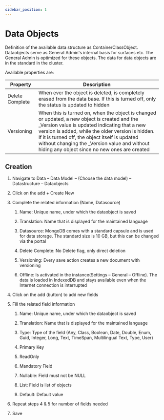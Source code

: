 ```yaml
---
sidebar_position: 1
---
```


# Data Objects

Definition of the available data structure as ContainerClassObject. Dataobjects serve as General Admin's internal basis for surfaces etc. The General Admin is optimized for these objects. The data for data objects are in the standard in the cluster.

Available properties are:

| Property        | Description                                                                                                                                                                                                                                                                                                                                                |
| --------------- | ---------------------------------------------------------------------------------------------------------------------------------------------------------------------------------------------------------------------------------------------------------------------------------------------------------------------------------------------------------- |
| Delete Complete | When ever the object is deleted, is completely erased from the data base. If this is turned off, only the status is updated to hidden                                                                                                                                                                                                                     |
| Versioning      | When this is turned on, when the object is changed or updated, a new object is created and the \_Version value is updated indicating that a new version is added, while the older version is hidden. If it is turned off, the object itself is updated without changing the \_Version value and without hiding any object since no new ones are created   |

## Creation

1. Navigate to Data – Data Model – (Choose the data model) – Datastructure – Dataobjects

2. Click on the add + Create New

3. Complete the related information (Name, Datasource)

   1. Name: Unique name, under which the dataobject is saved

   2. Translation: Name that is displayed for the maintained language

   3. Datasource: MongoDB comes with a standard capsule and is used for data storage. The standard size is 10 GB, but this can be changed via the portal

   4. Delete Complete: No Delete flag, only direct deletion

   5. Versioning: Every save action creates a new document with versioning

   6. Offline: Is activated in the instance(Settings – General – Offline). The data is loaded in IndexedDB and stays available even when the Internet connection is interrupted

4. Click on the add (button) to add new fields

5. Fill the related field information

   1. Name: Unique name, under which the dataobject is saved

   2. Translation: Name that is displayed for the maintained language

   3. Type: Type of the field (Any, Class, Boolean, Date, Double, Enum, Guid, Integer, Long, Text, TimeSpan, Multilingual Text, Type, User)

   4. Primary Key

   5. ReadOnly

   6. Mandatory Field

   7. Nullable: Field must not be NULL

   8. List: Field is list of objects

   9. Default: Default value

6. Repeat steps 4 & 5 for number of fields needed

7. Save
